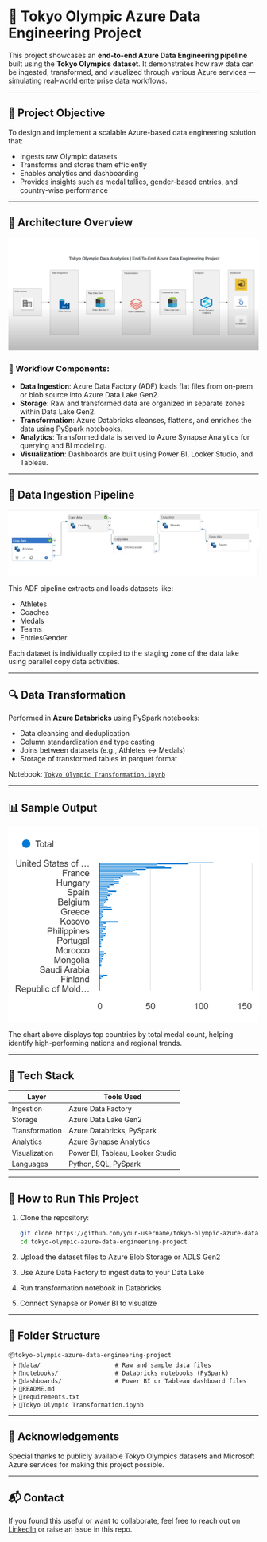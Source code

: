 
# 🏅 Tokyo Olympic Azure Data Engineering Project

This project showcases an **end-to-end Azure Data Engineering pipeline** built using the **Tokyo Olympics dataset**. It demonstrates how raw data can be ingested, transformed, and visualized through various Azure services — simulating real-world enterprise data workflows.

---

## 📌 Project Objective

To design and implement a scalable Azure-based data engineering solution that:
- Ingests raw Olympic datasets
- Transforms and stores them efficiently
- Enables analytics and dashboarding
- Provides insights such as medal tallies, gender-based entries, and country-wise performance

---

## 🧱 Architecture Overview

![Data Architecture](./Data_Architecture.png)

### 🔹 Workflow Components:
- **Data Ingestion**: Azure Data Factory (ADF) loads flat files from on-prem or blob source into Azure Data Lake Gen2.
- **Storage**: Raw and transformed data are organized in separate zones within Data Lake Gen2.
- **Transformation**: Azure Databricks cleanses, flattens, and enriches the data using PySpark notebooks.
- **Analytics**: Transformed data is served to Azure Synapse Analytics for querying and BI modeling.
- **Visualization**: Dashboards are built using Power BI, Looker Studio, and Tableau.

---

## 🔄 Data Ingestion Pipeline

![ADF Pipeline](./Data_ingestion_ADF.png)

This ADF pipeline extracts and loads datasets like:
- Athletes
- Coaches
- Medals
- Teams
- EntriesGender

Each dataset is individually copied to the staging zone of the data lake using parallel copy data activities.

---

## 🔍 Data Transformation

Performed in **Azure Databricks** using PySpark notebooks:
- Data cleansing and deduplication
- Column standardization and type casting
- Joins between datasets (e.g., Athletes ↔ Medals)
- Storage of transformed tables in parquet format

Notebook: [`Tokyo Olympic Transformation.ipynb`](./Tokyo%20Olympic%20Transformation.ipynb)

---

## 📊 Sample Output

![Medal Distribution](./Output_Top100_Countries_Graph.png)

The chart above displays top countries by total medal count, helping identify high-performing nations and regional trends.

---

## 🧰 Tech Stack

| Layer         | Tools Used                                      |
|---------------|--------------------------------------------------|
| Ingestion     | Azure Data Factory                               |
| Storage       | Azure Data Lake Gen2                             |
| Transformation| Azure Databricks, PySpark                        |
| Analytics     | Azure Synapse Analytics                          |
| Visualization | Power BI, Tableau, Looker Studio                 |
| Languages     | Python, SQL, PySpark                             |

---

## 🚀 How to Run This Project

1. Clone the repository:
   ```bash
   git clone https://github.com/your-username/tokyo-olympic-azure-data-engineering-project.git
   cd tokyo-olympic-azure-data-engineering-project
   ```

2. Upload the dataset files to Azure Blob Storage or ADLS Gen2

3. Use Azure Data Factory to ingest data to your Data Lake

4. Run transformation notebook in Databricks

5. Connect Synapse or Power BI to visualize

---

## 📁 Folder Structure

```
📦tokyo-olympic-azure-data-engineering-project
 ┣ 📁data/                     # Raw and sample data files
 ┣ 📁notebooks/                # Databricks notebooks (PySpark)
 ┣ 📁dashboards/               # Power BI or Tableau dashboard files
 ┣ 📄README.md
 ┣ 📄requirements.txt
 ┣ 📄Tokyo Olympic Transformation.ipynb
```

---

## 🙌 Acknowledgements

Special thanks to publicly available Tokyo Olympics datasets and Microsoft Azure services for making this project possible.

---

## 📬 Contact

If you found this useful or want to collaborate, feel free to reach out on [LinkedIn](https://www.linkedin.com/) or raise an issue in this repo.
